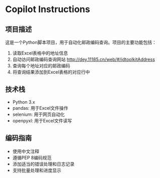 # Copilot Instructions

<!-- Use this file to provide workspace-specific custom instructions to Copilot. For more details, visit https://code.visualstudio.com/docs/copilot/copilot-customization#_use-a-githubcopilotinstructionsmd-file -->

## 项目描述
这是一个Python脚本项目，用于自动化邮政编码查询。项目的主要功能包括：

1. 读取Excel表格中的地址信息
2. 自动访问邮政编码查询网站 http://dey.11185.cn/web/#/idtoolkitAddress
3. 查询每个地址对应的邮政编码
4. 将查询结果添加到Excel表格的对应行中

## 技术栈
- Python 3.x
- pandas: 用于Excel文件操作
- selenium: 用于网页自动化
- openpyxl: 用于Excel文件读写

## 编码指南
- 使用中文注释
- 遵循PEP 8编码规范
- 添加适当的错误处理和日志记录
- 支持批量处理和进度显示
